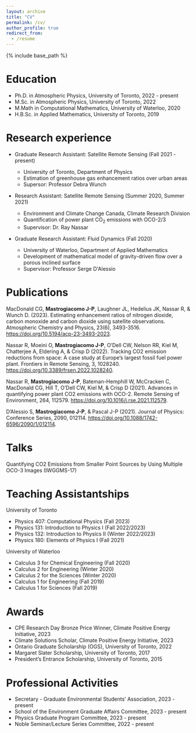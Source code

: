 ```yaml
---
layout: archive
title: "CV"
permalink: /cv/
author_profile: true
redirect_from:
  - /resume
---
```


{% include base_path %}

Education
======
* Ph.D. in Atmospheric Physics, University of Toronto, 2022 - present
* M.Sc. in Atmospheric Physics, University of Toronto, 2022
* M.Math in Computational Mathematics, University of Waterloo, 2020
* H.B.Sc. in Applied Mathematics, University of Toronto, 2019

Research experience
======
* Graduate Research Assistant: Satellite Remote Sensing (Fall 2021 - present)
  * University of Toronto, Department of Physics
  * Estimation of greenhouse gas enhancement ratios over urban areas
  * Supersor: Professor Debra Wunch

* Research Assistant: Satellite Remote Sensing (Summer 2020, Summer 2021)
  * Environment and Climate Change Canada, Climate Research Division
  * Quantification of power plant CO<sub>2</sub> emissions with OCO-2/3
  * Supervisor: Dr. Ray Nassar

* Graduate Research Assistant: Fluid Dynamics (Fall 2020)
  * University of Waterloo, Department of Applied Mathematics
  * Development of mathematical model of gravity-driven flow over a porous inclined surface
  * Supervisor: Professor Serge D'Alessio

Publications
======
MacDonald CG, __Mastrogiacomo J-P__, Laughner JL, Hedelius JK, Nassar R, & Wunch D. (2023). Estimating enhancement ratios of nitrogen dioxide, carbon monoxide and carbon dioxide using satellite observations. Atmospheric Chemistry and Physics, 23(6), 3493-3516. https://doi.org/10.5194/acp-23-3493-2023.

Nassar R, Moeini O, __Mastrogiacomo J-P__, O’Dell CW, Nelson RR, Kiel M, Chatterjee A, Eldering A, & Crisp D (2022). Tracking CO2 emission reductions from space: A case study at Europe’s largest fossil fuel power plant. Frontiers in Remote Sensing, 3, 1028240. <https://doi.org/10.3389/frsen.2022.1028240>.

Nassar R, __Mastrogiacomo J-P__, Bateman-Hemphill W, McCracken C, MacDonald CG, Hill T, O’Dell CW, Kiel M, & Crisp D (2021). Advances in quantifying power plant CO2 emissions with OCO-2. Remote Sensing of Environment, 264, 112579. <https://doi.org/10.1016/j.rse.2021.112579>.

D’Alessio S, __Mastrogiacomo J-P__, & Pascal J-P (2021). Journal of Physics: Conference Series, 2090, 012114. <https://doi.org/10.1088/1742-6596/2090/1/012114>.
  
Talks
======
Quantifying CO2 Emissions from Smaller Point Sources by Using Multiple OCO-3 Images (IWGGMS-17)

Teaching Assistantships
======
University of Toronto
* Physics 407: Computational Physics (Fall 2023)
* Physics 131: Introduction to Physics I (Fall 2022/2023)
* Physics 132: Introduction to Physics II (Winter 2022/2023)
* Physics 180: Elements of Physics I (Fall 2021)

University of Waterloo
* Calculus 3 for Chemical Engineering (Fall 2020)
* Calculus 2 for Engineering (Winter 2020)
* Calculus 2 for the Sciences (Winter 2020)
* Calculus 1 for Engineering (Fall 2019)
* Calculus 1 for Sciences (Fall 2019)

Awards
======
* CPE Research Day Bronze Price Winner, Climate Positive Energy Initiative, 2023
* Climate Solutions Scholar, Climate Positive Energy Initiative, 2023
* Ontario Graduate Scholarship (OGS), University of Toronto, 2022
* Margaret Slater Scholarship, University of Toronto, 2017
* President’s Entrance Scholarship, University of Toronto, 2015

Professional Activities
======
* Secretary - Graduate Environmental Students’ Association, 2023 - present
* School of the Environment Graduate Affairs Committee, 2023 - present
* Physics Graduate Program Committee, 2023 - present
* Noble Seminar/Lecture Series Committee, 2022 - present

